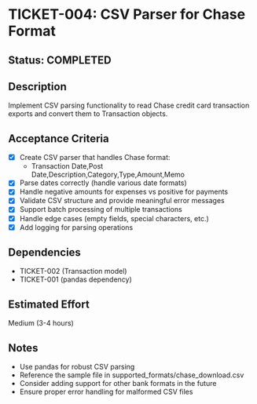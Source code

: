 # TICKET-004: CSV Parser for Chase Format

## Status: COMPLETED

## Description
Implement CSV parsing functionality to read Chase credit card transaction exports and convert them to Transaction objects.

## Acceptance Criteria
- [x] Create CSV parser that handles Chase format:
  - Transaction Date,Post Date,Description,Category,Type,Amount,Memo
- [x] Parse dates correctly (handle various date formats)
- [x] Handle negative amounts for expenses vs positive for payments
- [x] Validate CSV structure and provide meaningful error messages
- [x] Support batch processing of multiple transactions
- [x] Handle edge cases (empty fields, special characters, etc.)
- [x] Add logging for parsing operations

## Dependencies
- TICKET-002 (Transaction model)
- TICKET-001 (pandas dependency)

## Estimated Effort
Medium (3-4 hours)

## Notes
- Use pandas for robust CSV parsing
- Reference the sample file in supported_formats/chase_download.csv
- Consider adding support for other bank formats in the future
- Ensure proper error handling for malformed CSV files
